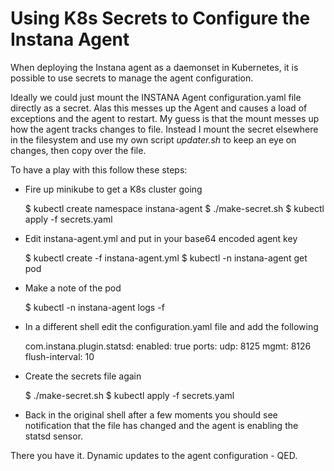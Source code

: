 # Using K8s Secrets to Configure the Instana Agent

When deploying the Instana agent as a daemonset in Kubernetes, it is possible to use secrets to manage the agent configuration.

Ideally we could just mount the INSTANA Agent configuration.yaml file directly as a secret. Alas this messes up the Agent and causes a load of exceptions and the agent to restart. My guess is that the mount messes up how the agent tracks changes to file. Instead I mount the secret elsewhere in the filesystem and use my own script *updater.sh* to keep an eye on changes, then copy over the file.

To have a play with this follow these steps:

- Fire up minikube to get a K8s cluster going


    $ kubectl create namespace instana-agent
    $ ./make-secret.sh
    $ kubectl apply -f secrets.yaml

- Edit instana-agent.yml and put in your base64 encoded agent key


    $ kubectl create -f instana-agent.yml
    $ kubectl -n instana-agent get pod

- Make a note of the pod


    $ kubectl -n instana-agent logs -f <pod>

- In a different shell edit the configuration.yaml file and add the following


    com.instana.plugin.statsd:
      enabled: true
      ports:
        udp: 8125
        mgmt: 8126
      flush-interval: 10

- Create the secrets file again


    $ ./make-secret.sh
    $ kubectl apply -f secrets.yaml

- Back in the original shell after a few moments you should see notification that the file has changed and the agent is enabling the statsd sensor.

There you have it. Dynamic updates to the agent configuration - QED.